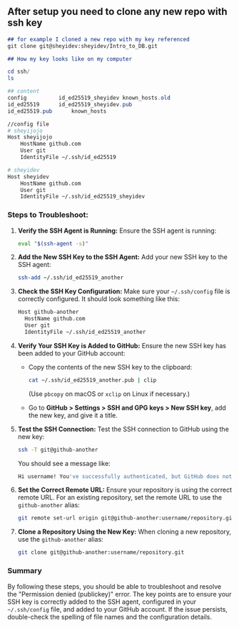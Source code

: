 ## After setup you need to clone any new repo with ssh key 

```md
## for example I cloned a new repo with my key referenced 
git clone git@sheyidev:sheyidev/Intro_to_DB.git

## How my key looks like on my computer 

```
```powershell
cd ssh/
ls

## content
config			id_ed25519_sheyidev	known_hosts.old
id_ed25519		id_ed25519_sheyidev.pub
id_ed25519.pub		known_hosts

```

```sh
//config file
# sheyijojo
Host sheyijojo
    HostName github.com
    User git
    IdentityFile ~/.ssh/id_ed25519

# sheyidev
Host sheyidev
    HostName github.com
    User git
    IdentityFile ~/.ssh/id_ed25519_sheyidev


```

### Steps to Troubleshoot:

1. **Verify the SSH Agent is Running:**
   Ensure the SSH agent is running:
   ```sh
   eval "$(ssh-agent -s)"
   ```

2. **Add the New SSH Key to the SSH Agent:**
   Add your new SSH key to the SSH agent:
   ```sh
   ssh-add ~/.ssh/id_ed25519_another
   ```

3. **Check the SSH Key Configuration:**
   Make sure your `~/.ssh/config` file is correctly configured. It should look something like this:
   ```sh
   Host github-another
     HostName github.com
     User git
     IdentityFile ~/.ssh/id_ed25519_another
   ```

4. **Verify Your SSH Key is Added to GitHub:**
   Ensure the new SSH key has been added to your GitHub account:

   - Copy the contents of the new SSH key to the clipboard:
     ```sh
     cat ~/.ssh/id_ed25519_another.pub | clip
     ```
     (Use `pbcopy` on macOS or `xclip` on Linux if necessary.)

   - Go to **GitHub > Settings > SSH and GPG keys > New SSH key**, add the new key, and give it a title.

5. **Test the SSH Connection:**
   Test the SSH connection to GitHub using the new key:
   ```sh
   ssh -T git@github-another
   ```

   You should see a message like:
   ```sh
   Hi username! You've successfully authenticated, but GitHub does not provide shell access.
   ```

6. **Set the Correct Remote URL:**
   Ensure your repository is using the correct remote URL. For an existing repository, set the remote URL to use the `github-another` alias:
   ```sh
   git remote set-url origin git@github-another:username/repository.git
   ```

7. **Clone a Repository Using the New Key:**
   When cloning a new repository, use the `github-another` alias:
   ```sh
   git clone git@github-another:username/repository.git
   ```

### Summary
By following these steps, you should be able to troubleshoot and resolve the "Permission denied (publickey)" error. The key points are to ensure your SSH key is correctly added to the SSH agent, configured in your `~/.ssh/config` file, and added to your GitHub account. If the issue persists, double-check the spelling of file names and the configuration details.